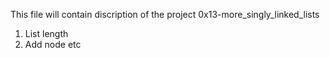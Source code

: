 This file will contain discription of the project 0x13-more_singly_linked_lists
1. List length
2. Add node etc
